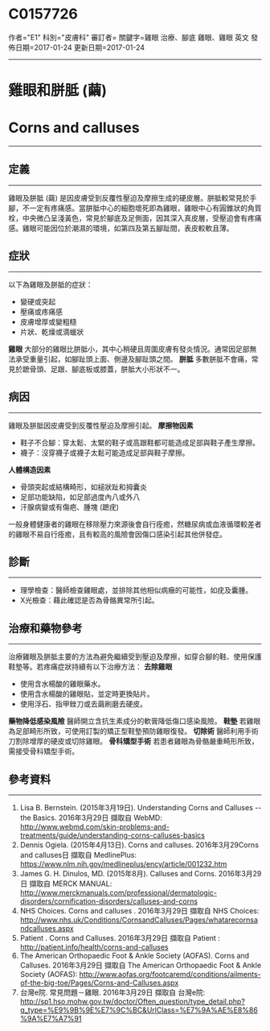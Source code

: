 # C0157726
作者="E1"
科別="皮膚科"
審訂者=
關鍵字=雞眼 治療、腳底 雞眼、雞眼 英文
發佈日期=2017-01-24
更新日期=2017-01-24

----------
# 雞眼和胼胝 (繭)
# Corns and calluses
----------
## 定義
----------

雞眼及胼胝 (繭) 是因皮膚受到反覆性壓迫及摩擦生成的硬皮層。胼胝較常見於手腳，不一定有疼痛感。當胼胝中心的細胞壞死即為雞眼，雞眼中心有圓錐狀的角質栓，中央微凸呈淺黃色，常見於腳底及足側面，因其深入真皮層，受壓迫會有疼痛感。雞眼可能因位於潮濕的環境，如第四及第五腳趾間，表皮較軟且薄。

## 症狀
----------

以下為雞眼及胼胝的症狀：

- 變硬或突起
- 壓痛或疼痛感
- 皮膚增厚或變粗糙
- 片狀、乾燥或滴蠟狀

**雞眼**
大部分的雞眼比胼胝小，其中心稍硬且周圍皮膚有發炎情況。通常因足部無法承受重量引起，如腳趾頭上面、側邊及腳趾頭之間。
**胼胝**
多數胼胝不會痛，常見於蹠骨頭、足跟、腳底板或膝蓋，胼胝大小形狀不一。

## 病因
----------

雞眼及胼胝因皮膚受到反覆性壓迫及摩擦引起。
**摩擦物因素**

- 鞋子不合腳：穿太鬆、太緊的鞋子或高跟鞋都可能造成足部與鞋子產生摩擦。
- 襪子：沒穿襪子或襪子太鬆可能造成足部與鞋子摩擦。 

**人體構造因素**

- 骨頭突起或結構畸形，如槌狀趾和拇囊炎
- 足部功能缺陷，如足部過度內八或外八
- 汗腺病變或有傷疤、腫塊 (蹠疣)

一般身體健康者的雞眼在移除壓力來源後會自行痊癒，然糖尿病或血液循環較差者的雞眼不易自行痊癒，且有較高的風險會因傷口感染引起其他併發症。

## 診斷
----------
- 理學檢查：醫師檢查雞眼處，並排除其他相似病癥的可能性，如疣及囊腫。
- X光檢查：藉此確認是否為骨骼異常所引起。
## 治療和藥物參考
----------

治療雞眼及胼胝主要的方法為避免繼續受到壓迫及摩擦，如穿合腳的鞋、使用保護鞋墊等。若疼痛症狀持續有以下治療方法：
**去除雞眼**

- 使用含水楊酸的雞眼藥水。
- 使用含水楊酸的雞眼貼，並定時更換貼片。
- 使用浮石、指甲銼刀或去繭刷磨去硬皮。

**藥物降低感染風險**
醫師開立含抗生素成分的軟膏降低傷口感染風險。
**鞋墊**
若雞眼為足部畸形所致，可使用訂製的矯正型鞋墊預防雞眼復發。
**切除術**
醫師利用手術刀割除增厚的硬皮或切除雞眼。
**骨科矯型手術**
若患者雞眼為骨骼嚴重畸形所致，需接受骨科矯型手術。

## 參考資料
----------
1. Lisa B. Bernstein. (2015年3月19日). Understanding Corns and Calluses -- the Basics. 2016年3月29日 擷取自 WebMD: 
  http://www.webmd.com/skin-problems-and-treatments/guide/understanding-corns-calluses-basics
2. Dennis Ogiela. (2015年4月13日). Corns and calluses. 2016年3月29Corns and calluses日 擷取自 MedlinePlus: 
  https://www.nlm.nih.gov/medlineplus/ency/article/001232.htm
3. James G. H. Dinulos, MD. (2015年8月). Calluses and Corns. 2016年3月29日 擷取自 MERCK MANUAL: 
  http://www.merckmanuals.com/professional/dermatologic-disorders/cornification-disorders/calluses-and-corns
4. NHS Choices. Corns and calluses . 2016年3月29日 擷取自 NHS Choices: http://www.nhs.uk/Conditions/CornsandCalluses/Pages/whatarecornsandcalluses.aspx
5. Patient . Corns and Calluses. 2016年3月29日 擷取自 Patient : 
  http://patient.info/health/corns-and-calluses
6. The American Orthopaedic Foot & Ankle Society (AOFAS). Corns and Calluses. 2016年3月29日 擷取自 The American Orthopaedic Foot & Ankle Society (AOFAS): http://www.aofas.org/footcaremd/conditions/ailments-of-the-big-toe/Pages/Corns-and-Calluses.aspx
7. 台灣e院. 常見問題－雞眼. 2016年3月29日 擷取自 台灣e院: http://sp1.hso.mohw.gov.tw/doctor/Often_question/type_detail.php?q_type=%E9%9B%9E%E7%9C%BC&UrlClass=%E7%9A%AE%E8%86%9A%E7%A7%91

